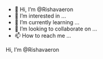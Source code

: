 - 👋 Hi, I’m @Rishavaeron
- 👀 I’m interested in ...
- 🌱 I’m currently learning ...
- 💞️ I’m looking to collaborate on ...
- 📫 How to reach me ...

<!---
Rishavaeron/Rishavaeron is a ✨ special ✨ repository because its `README.md` (this file) appears on your GitHub profile.
You can click the Preview link to take a look at your changes.
--->
 Hi, I’m @Rishavaeron

